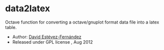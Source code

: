 
data2latex
===================================================================

Octave function for converting a octave/gnuplot format data file into a latex table.

 * Author: [David Estévez-Fernández](http://github.com/David-Estevez)
 * Released under GPL license , Aug 2012
